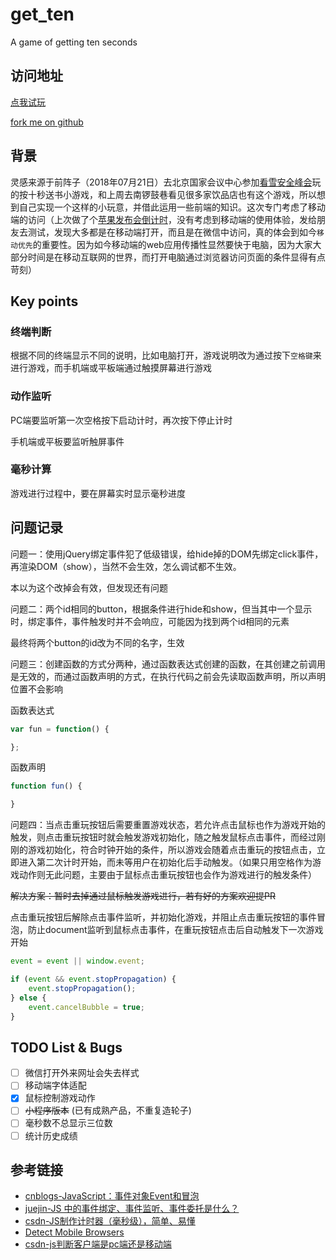 # get_ten
A game of getting ten seconds

## 访问地址

[点我试玩](https://barnett617.github.io/get_ten)

[fork me on github](https://github.com/barnett617/get_ten)

## 背景

灵感来源于前阵子（2018年07月21日）去北京国家会议中心参加[看雪安全峰会](https://www.bagevent.com/event/1134294)玩的按十秒送书小游戏，和上周去南锣鼓巷看见很多家饮品店也有这个游戏，所以想到自己实现一个这样的小玩意，并借此运用一些前端的知识。这次专门考虑了移动端的访问（上次做了个[苹果发布会倒计时](https://barnett617.github.io/apple_time)，没有考虑到移动端的使用体验，发给朋友去测试，发现大多都是在移动端打开，而且是在微信中访问，真的体会到如今`移动优先`的重要性。因为如今移动端的web应用传播性显然要快于电脑，因为大家大部分时间是在移动互联网的世界，而打开电脑通过浏览器访问页面的条件显得有点苛刻）

## Key points

### 终端判断

根据不同的终端显示不同的说明，比如电脑打开，游戏说明改为通过按下`空格键`来进行游戏，而手机端或平板端通过触摸屏幕进行游戏

### 动作监听

PC端要监听第一次空格按下启动计时，再次按下停止计时

手机端或平板要监听触屏事件

### 毫秒计算

游戏进行过程中，要在屏幕实时显示毫秒进度

## 问题记录

问题一：使用jQuery绑定事件犯了低级错误，给hide掉的DOM先绑定click事件，再渲染DOM（show），当然不会生效，怎么调试都不生效。

本以为这个改掉会有效，但发现还有问题

问题二：两个id相同的button，根据条件进行hide和show，但当其中一个显示时，绑定事件，事件触发时并不会响应，可能因为找到两个id相同的元素

最终将两个button的id改为不同的名字，生效

问题三：创建函数的方式分两种，通过函数表达式创建的函数，在其创建之前调用是无效的，而通过函数声明的方式，在执行代码之前会先读取函数声明，所以声明位置不会影响

函数表达式
```js
var fun = function() {

};
```

函数声明
```js
function fun() {

}
```

问题四：当点击重玩按钮后需要重置游戏状态，若允许点击鼠标也作为游戏开始的触发，则点击重玩按钮时就会触发游戏初始化，随之触发鼠标点击事件，而经过刚刚的游戏初始化，符合时钟开始的条件，所以游戏会随着点击重玩的按钮点击，立即进入第二次计时开始，而未等用户在初始化后手动触发。（如果只用空格作为游戏动作则无此问题，主要由于鼠标点击重玩按钮也会作为游戏进行的触发条件）

~~解决方案：暂时去掉通过鼠标触发游戏进行，若有好的方案欢迎提PR~~

点击重玩按钮后解除点击事件监听，并初始化游戏，并阻止点击重玩按钮的事件冒泡，防止document监听到鼠标点击事件，在重玩按钮点击后自动触发下一次游戏开始

```js
event = event || window.event;

if (event && event.stopPropagation) {
    event.stopPropagation();
} else {
    event.cancelBubble = true;
}
```

## TODO List & Bugs

- [ ] 微信打开外来网址会失去样式
- [ ] 移动端字体适配
- [x] 鼠标控制游戏动作
- [ ] ~~小程序版本~~ (已有成熟产品，不重复造轮子)
- [ ] 毫秒数不总显示三位数
- [ ] 统计历史成绩

## 参考链接

- [cnblogs-JavaScript：事件对象Event和冒泡](https://www.cnblogs.com/smyhvae/p/8413602.html)
- [juejin-JS 中的事件绑定、事件监听、事件委托是什么？](https://juejin.im/entry/57ea329e67f3560057ad41a6)
- [csdn-JS制作计时器（毫秒级），简单、易懂](https://blog.csdn.net/qq_35616850/article/details/78425524)
- [Detect Mobile Browsers](http://detectmobilebrowsers.com/)
- [csdn-js判断客户端是pc端还是移动端](https://blog.csdn.net/kongjiea/article/details/17612899)
